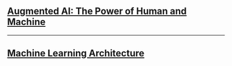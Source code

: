 ## [**Augmented AI: The Power of Human and Machine**](https://d1.awsstatic.com/whitepapers/augmented-ai-the-power-of-human-and-machine.pdf)


---

## [**Machine Learning Architecture**](https://docs.aws.amazon.com/wellarchitected/latest/machine-learning-lens/machine-learning-lens.html)